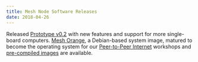 ```yaml
---
title: Mesh Node Software Releases
date: 2018-04-26
---
```

Released [Prototype v0.2](https://github.com/tomeshnet/prototype-cjdns-pi/releases/tag/v0.2) with new features and support for more single-board computers. [Mesh Orange](https://github.com/tomeshnet/mesh-orange), a Debian-based system image, matured to become the operating system for our [Peer-to-Peer Internet](https://github.com/tomeshnet/p2p-internet-workshop) workshops and  [pre-compiled images](https://github.com/benhylau/mesh-router-builder/releases) are available.
